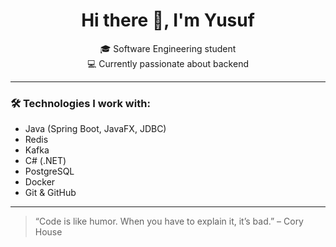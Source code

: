 <h1 align="center">Hi there 👋, I'm Yusuf</h1>

<p align="center">
  🎓 Software Engineering student <br>
  💻 Currently passionate about backend
</p>

---

### 🛠️ Technologies I work with:
- Java (Spring Boot, JavaFX, JDBC)
- Redis
- Kafka
- C# (.NET)
- PostgreSQL
- Docker
- Git & GitHub

---

> “Code is like humor. When you have to explain it, it’s bad.” – Cory House
